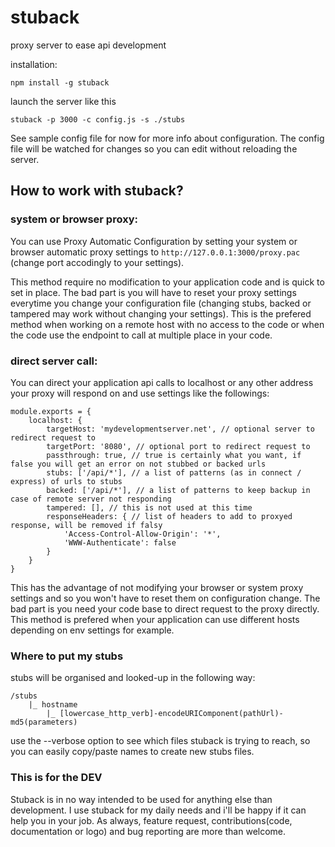 # stuback
proxy server to ease api development

installation:
```
npm install -g stuback
```

launch the server like this
```
stuback -p 3000 -c config.js -s ./stubs
```

See sample config file for now for more info about configuration.
The config file will be watched for changes so you can edit without reloading the server.

## How to work with stuback?

### system or browser proxy:
You can use Proxy Automatic Configuration by setting your system or browser automatic proxy settings to ```http://127.0.0.1:3000/proxy.pac``` (change port accodingly to your settings).

This method require no modification to your application code and is quick to set in place.
The bad part is you will have to reset your proxy settings everytime you change your configuration file (changing stubs, backed or tampered may work without changing your settings).
This is the prefered method when working on a remote host with no access to the code or when the code use the endpoint to call at multiple place in your code.

### direct server call:
You can direct your application api calls to localhost or any other address your proxy will respond on and use settings like the followings:
```
module.exports = {
	localhost: {
		targetHost: 'mydevelopmentserver.net', // optional server to redirect request to
		targetPort: '8080', // optional port to redirect request to
		passthrough: true, // true is certainly what you want, if false you will get an error on not stubbed or backed urls
		stubs: ['/api/*'], // a list of patterns (as in connect / express) of urls to stubs
		backed: ['/api/*'], // a list of patterns to keep backup in case of remote server not responding
		tampered: [], // this is not used at this time
		responseHeaders: { // list of headers to add to proxyed response, will be removed if falsy
			'Access-Control-Allow-Origin': '*',
			'WWW-Authenticate': false
		}
	}
}
```

This has the advantage of not modifying your browser or system proxy settings and so you won't have to reset them on configuration change.
The bad part is you need your code base to direct request to the proxy directly.
This method is prefered when your application can use different hosts depending on env settings for example.

### Where to put my stubs
stubs will be organised and looked-up in the following way:
```
/stubs
	|_ hostname
	 	|_ [lowercase_http_verb]-encodeURIComponent(pathUrl)-md5(parameters)
```
use the --verbose option to see which files stuback is trying to reach, so you can easily copy/paste names to create new stubs files.

### This is for the DEV
Stuback is in no way intended to be used for anything else than development.
I use stuback for my daily needs and i'll be happy if it can help you in your job. As always, feature request, contributions(code, documentation or logo) and bug reporting are more than welcome.
